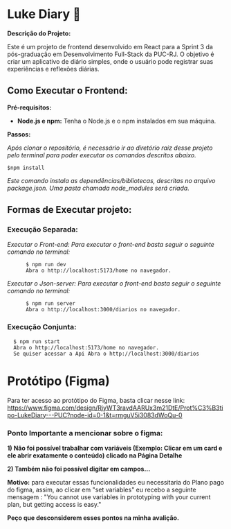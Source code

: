 # Luke Diary 📝

**Descrição do Projeto:**

Este é um projeto de frontend desenvolvido em React para a Sprint 3 da pós-graduação em Desenvolvimento Full-Stack da PUC-RJ. O objetivo é criar um aplicativo de diário simples, onde o usuário pode registrar suas experiências e reflexões diárias.

## Como Executar o Frontend:

**Pré-requisitos:**

- **Node.js e npm:** Tenha o Node.js e o npm instalados em sua máquina.

**Passos:**

_Após clonar o repositório, é necessário ir ao diretório raiz desse projeto pelo terminal para poder executar os comandos descritos abaixo._

    $npm install

_Este comando instala as dependências/bibliotecas, descritas no arquivo package.json. Uma pasta chamada node_modules será criada._

## Formas de Executar projeto:

### Execução Separada:

_Executar o Front-end:_
_Para executar o front-end basta seguir o seguinte comando no terminal:_

          $ npm run dev
          Abra o http://localhost:5173/home no navegador.

_Executar o Json-server:_
_Para executar o front-end basta seguir o seguinte comando no terminal:_

          $ npm run server
          Abra o http://localhost:3000/diarios no navegador.

### Execução Conjunta:

      $ npm run start
      Abra o http://localhost:5173/home no navegador.
      Se quiser acessar a Api Abra o http://localhost:3000/diarios

# Protótipo (Figma)

Para ter acesso ao protótipo do Figma, basta clicar nesse link:
https://www.figma.com/design/RjyWT3ravdAARUx3m21DtE/Prot%C3%B3tipo-LukeDiary---PUC?node-id=0-1&t=rmguV5i3083dWoQu-0

### Ponto Importante a mencionar sobre o figma:

**1) Não foi possível trabalhar com variáveis (Exemplo: Clicar em um card e ele abrir exatamente o conteúdo) clicado na Página Detalhe**

**2) Também não foi possível digitar em campos...**

**Motivo:** para executar essas funcionalidades eu necessitaria do Plano pago do figma, assim, ao clicar em "set variables" eu recebo a seguinte mensagem :
"You cannot use variables in prototyping with your current plan, but getting access is easy."

**Peço que desconsiderem esses pontos na minha avalição.**
